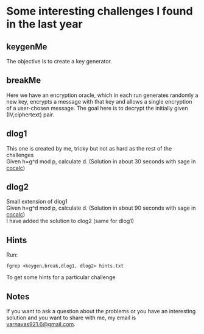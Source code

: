 # Some interesting challenges I found in the last year

## keygenMe
The objective is to create a key generator.

## breakMe
Here we have an encryption oracle, which in each run generates randomly a new key, encrypts a message with that key and allows a single encryption of a user-chosen message. 
The goal here is to decrypt the initially given (IV,ciphertext) pair.

## dlog1
This one is created by me, tricky but not as hard as the rest of the challenges<br>
Given h=g^d mod p, calculate d. (Solution in about 30 seconds with sage in [cocalc](https://cocalc.com))

## dlog2
Small extension of dlog1<br>
Given h=g^d mod p, calculate d. (Solution in about 90 seconds with sage in [cocalc](https://cocalc.com))<br>
I have added the solution to dlog2 (same for dlog1)

## Hints
Run:

	fgrep <keygen,break,dlog1, dlog2> hints.txt
	
To get some hints for a particular challenge

## Notes
If you want to ask a question about the problems or you have an interesting solution and you want to share with me, my email is varnavas921.6@gmail.com.